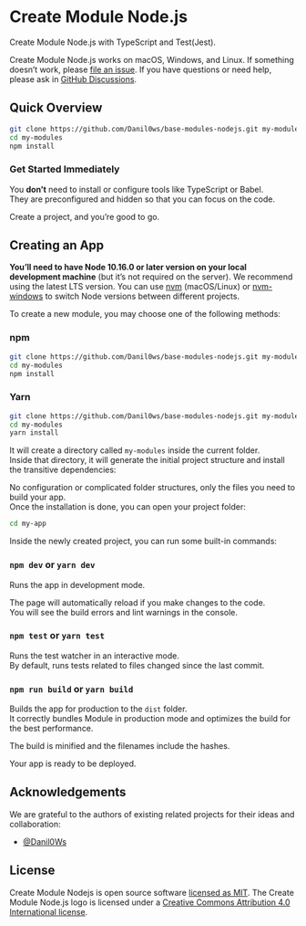 # Create Module Node.js

Create Module Node.js with TypeScript and Test(Jest).

Create Module Node.js works on macOS, Windows, and Linux.
If something doesn’t work, please [file an issue](https://github.com/Danil0ws/base-modules-nodejs/issues/new).
If you have questions or need help, please ask in [GitHub Discussions](https://github.com/Danil0ws/base-modules-nodejs/discussions).

## Quick Overview

```sh
git clone https://github.com/Danil0ws/base-modules-nodejs.git my-modules
cd my-modules
npm install
```


### Get Started Immediately

You **don’t** need to install or configure tools like TypeScript or Babel.<br>
They are preconfigured and hidden so that you can focus on the code.

Create a project, and you’re good to go.

## Creating an App

**You’ll need to have Node 10.16.0 or later version on your local development machine** (but it’s not required on the server). We recommend using the latest LTS version. You can use [nvm](https://github.com/creationix/nvm#installation) (macOS/Linux) or [nvm-windows](https://github.com/coreybutler/nvm-windows#node-version-manager-nvm-for-windows) to switch Node versions between different projects.

To create a new module, you may choose one of the following methods:

### npm

```sh
git clone https://github.com/Danil0ws/base-modules-nodejs.git my-modules
cd my-modules
npm install
```

### Yarn

```sh
git clone https://github.com/Danil0ws/base-modules-nodejs.git my-modules
cd my-modules
yarn install
```


It will create a directory called `my-modules` inside the current folder.<br>
Inside that directory, it will generate the initial project structure and install the transitive dependencies:


No configuration or complicated folder structures, only the files you need to build your app.<br>
Once the installation is done, you can open your project folder:

```sh
cd my-app
```

Inside the newly created project, you can run some built-in commands:

### `npm dev` or `yarn dev`

Runs the app in development mode.<br>

The page will automatically reload if you make changes to the code.<br>
You will see the build errors and lint warnings in the console.


### `npm test` or `yarn test`

Runs the test watcher in an interactive mode.<br>
By default, runs tests related to files changed since the last commit.


### `npm run build` or `yarn build`

Builds the app for production to the `dist` folder.<br>
It correctly bundles Module in production mode and optimizes the build for the best performance.

The build is minified and the filenames include the hashes.<br>

Your app is ready to be deployed.

## Acknowledgements

We are grateful to the authors of existing related projects for their ideas and collaboration:

- [@Danil0Ws](https://github.com/Danil0Ws)

## License

Create Module Nodejs is open source software [licensed as MIT](https://github.com/Danil0ws/base-modules-nodejs/blob/master/LICENSE). The Create Module Node.js  logo is licensed under a [Creative Commons Attribution 4.0 International license](https://creativecommons.org/licenses/by/4.0/).
